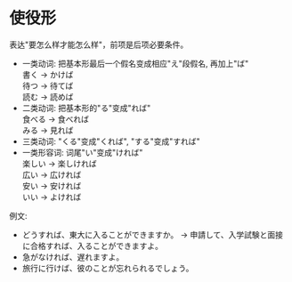使役形
===
表达"要怎么样才能怎么样"，前项是后项必要条件。
+ 一类动词: 把基本形最后一个假名变成相应"え"段假名, 再加上"ば"  
書く -> かけば  
待つ -> 待てば  
読む -> 読めば
+ 二类动词: 把基本形的"る"变成"れば"  
食べる -> 食べれば  
みる -> 見れば
+ 三类动词: "くる"变成"くれば", "する"变成"すれば"
+ 一类形容词: 词尾"い"变成"ければ"  
楽しい -> 楽しければ  
広い -> 広ければ  
安い -> 安ければ  
いい -> よければ  

例文:
+ どうすれば、東大に入ることができますか。 -> 申請して、入学試験と面接に合格すれば、入ることができますよ。
+ 急がなければ、遅れますよ。
+ 旅行に行けば、彼のことが忘れられるでしょう。


